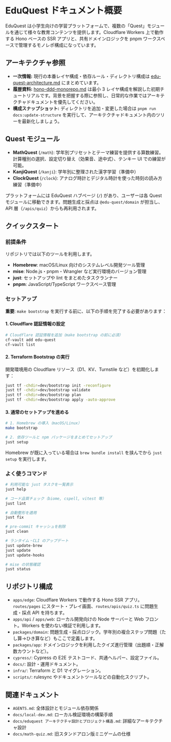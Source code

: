 # EduQuest ドキュメント概要

EduQuest は小学生向けの学習プラットフォームで、複数の「Quest」モジュールを通じて様々な教育コンテンツを提供します。Cloudflare Workers 上で動作する Hono ベースの SSR アプリと、共有ドメインロジックを pnpm ワークスペースで管理するモノレポ構成になっています。

## アーキテクチャ参照

- **一次情報:** 現行の本番レイヤ構成・依存ルール・ディレクトリ構成は [edu-quest-architecture.md](./edu-quest-architecture.ja.md) にまとめています。
- **履歴資料:** [hono-ddd-monorepo.md](./hono-ddd-monorepo.ja.md) は最小 3 レイヤ構成を解説した初期チュートリアルです。背景を把握する際に参照し、日常的な作業ではアーキテクチャドキュメントを優先してください。
- **構成スナップショット:** ディレクトリを追加・変更した場合は `pnpm run docs:update-structure` を実行して、アーキテクチャドキュメント内のツリーを最新化しましょう。

## Quest モジュール

- **MathQuest** (`/math`): 学年別プリセットとテーマ練習を提供する算数練習。計算種別の選択、設定切り替え（効果音、途中式）、テンキー UI での練習が可能。
- **KanjiQuest** (`/kanji`): 学年別に整理された漢字学習（準備中）
- **ClockQuest** (`/clock`): アナログ時計とデジタル時計を使った時刻の読み方練習（準備中）

プラットフォームには EduQuest ハブページ (`/`) があり、ユーザーは各 Quest モジュールに移動できます。問題生成と採点は `@edu-quest/domain` が担当し、API 層（`/apis/quiz`）からも再利用されます。

## クイックスタート

### 前提条件

リポジトリでは以下のツールを利用します。

- **Homebrew**: macOS/Linux 向けのシステムレベル開発ツール管理
- **mise**: Node.js・pnpm・Wrangler など実行環境のバージョン管理
- **just**: セットアップや lint をまとめたタスクランナー
- **pnpm**: JavaScript/TypeScript ワークスペース管理

### セットアップ

**重要**: `make bootstrap` を実行する前に、以下の手順を完了する必要があります：

#### 1. Cloudflare 認証情報の設定

```bash
# Cloudflare 認証情報を追加（make bootstrap の前に必須）
cf-vault add edu-quest
cf-vault list
```

#### 2. Terraform Bootstrap の実行

開発環境用の Cloudflare リソース（D1、KV、Turnstile など）を初期化します：

```bash
just tf -chdir=dev/bootstrap init -reconfigure
just tf -chdir=dev/bootstrap validate
just tf -chdir=dev/bootstrap plan
just tf -chdir=dev/bootstrap apply -auto-approve
```

#### 3. 通常のセットアップを進める

```bash
# 1. Homebrew の導入（macOS/Linux）
make bootstrap

# 2. 依存ツールと npm パッケージをまとめてセットアップ
just setup
```

Homebrew が既に入っている場合は `brew bundle install` を挟んでから `just setup` を実行します。

### よく使うコマンド

```bash
# 利用可能な just タスクを一覧表示
just help

# コード品質チェック（biome, cspell, vitest 等）
just lint

# 自動整形を適用
just fix

# pre-commit キャッシュを削除
just clean

# ランタイム・CLI のアップデート
just update-brew
just update
just update-hooks

# mise の状態確認
just status
```

## リポジトリ構成

- `apps/edge`: Cloudflare Workers で動作する Hono SSR アプリ。`routes/pages` にスタート・プレイ画面、`routes/apis/quiz.ts` に問題生成・採点 API を持ちます。
- `apps/api` / `apps/web`: ローカル開発向けの Node サーバーと Web フロント。Workers を使わない検証で利用します。
- `packages/domain`: 問題生成・採点ロジック。学年別の複合ステップ問題（たし算→ひき算など）もここで定義します。
- `packages/app`: ドメインロジックを利用したクイズ進行管理（出題順・正解数カウントなど）。
- `cypress/`: Cypress の E2E テストコード、共通ヘルパー、設定ファイル。
- `docs/`: 設計・運用ドキュメント。
- `infra/`: Terraform と D1 マイグレーション。
- `scripts/`: rulesync やドキュメントツールなどの自動化スクリプト。

## 関連ドキュメント

- `AGENTS.md`: 全体設計とモジュール依存関係
- `docs/local-dev.md`: ローカル検証環境の構築手順
- `docs/eduquest アーキテクチャ設計とプロジェクト構造.md`: 詳細なアーキテクチャ設計
- `docs/math-quiz.md`: 旧スタンドアロン版ミニゲームの仕様
